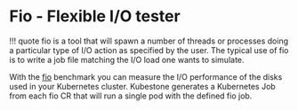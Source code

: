 # Fio - Flexible I/O tester

!!! quote
    fio is a tool that will spawn a number of threads or processes doing a particular type of I/O action as specified by the user.  The typical use of  fio  is  to  write  a  job  file matching the I/O load one wants to simulate. 

With the [fio](https://fio.readthedocs.io/en/latest/fio_doc.html) benchmark you can measure the I/O performance of the disks used in your Kubernetes cluster. Kubestone generates a Kubernetes Job from each fio CR that will run a single pod
with the defined fio job. 




